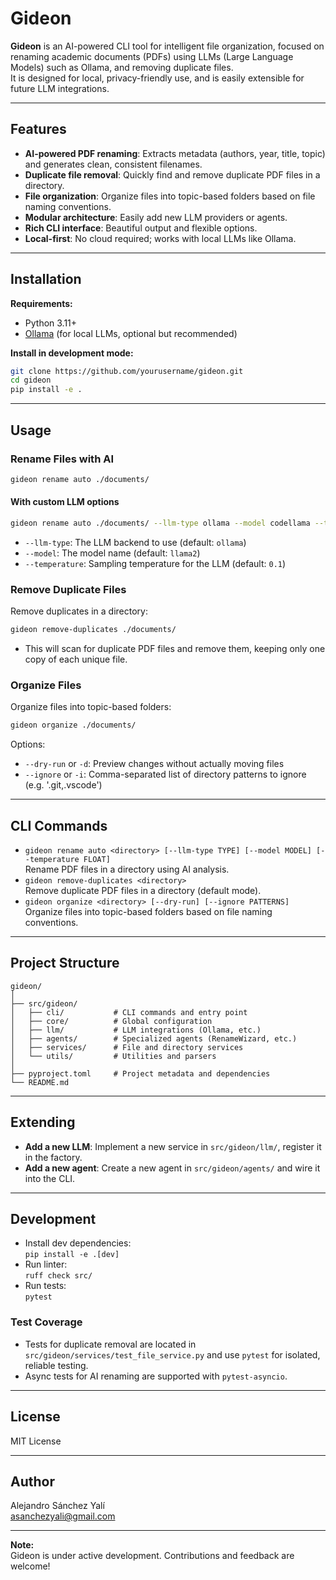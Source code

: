 # Gideon

**Gideon** is an AI-powered CLI tool for intelligent file organization, focused on renaming academic documents (PDFs) using LLMs (Large Language Models) such as Ollama, and removing duplicate files.  
It is designed for local, privacy-friendly use, and is easily extensible for future LLM integrations.

---

## Features

- **AI-powered PDF renaming**: Extracts metadata (authors, year, title, topic) and generates clean, consistent filenames.
- **Duplicate file removal**: Quickly find and remove duplicate PDF files in a directory.
- **File organization**: Organize files into topic-based folders based on file naming conventions.
- **Modular architecture**: Easily add new LLM providers or agents.
- **Rich CLI interface**: Beautiful output and flexible options.
- **Local-first**: No cloud required; works with local LLMs like Ollama.

---

## Installation

**Requirements:**
- Python 3.11+
- [Ollama](https://ollama.com/) (for local LLMs, optional but recommended)

**Install in development mode:**
```bash
git clone https://github.com/yourusername/gideon.git
cd gideon
pip install -e .
```

---

## Usage

### Rename Files with AI

```bash
gideon rename auto ./documents/
```

#### With custom LLM options

```bash
gideon rename auto ./documents/ --llm-type ollama --model codellama --temperature 0.2
```

- `--llm-type`: The LLM backend to use (default: `ollama`)
- `--model`: The model name (default: `llama2`)
- `--temperature`: Sampling temperature for the LLM (default: `0.1`)

### Remove Duplicate Files

Remove duplicates in a directory:
```bash
gideon remove-duplicates ./documents/
```

- This will scan for duplicate PDF files and remove them, keeping only one copy of each unique file.

### Organize Files

Organize files into topic-based folders:
```bash
gideon organize ./documents/
```

Options:
- `--dry-run` or `-d`: Preview changes without actually moving files
- `--ignore` or `-i`: Comma-separated list of directory patterns to ignore (e.g. '.git,.vscode')

---

## CLI Commands

- `gideon rename auto <directory> [--llm-type TYPE] [--model MODEL] [--temperature FLOAT]`  
  Rename PDF files in a directory using AI analysis.
- `gideon remove-duplicates <directory>`  
  Remove duplicate PDF files in a directory (default mode).
- `gideon organize <directory> [--dry-run] [--ignore PATTERNS]`  
  Organize files into topic-based folders based on file naming conventions.

---

## Project Structure

```
gideon/
│
├── src/gideon/
│   ├── cli/           # CLI commands and entry point
│   ├── core/          # Global configuration
│   ├── llm/           # LLM integrations (Ollama, etc.)
│   ├── agents/        # Specialized agents (RenameWizard, etc.)
│   ├── services/      # File and directory services
│   └── utils/         # Utilities and parsers
│
├── pyproject.toml     # Project metadata and dependencies
└── README.md
```

---

## Extending

- **Add a new LLM**: Implement a new service in `src/gideon/llm/`, register it in the factory.
- **Add a new agent**: Create a new agent in `src/gideon/agents/` and wire it into the CLI.

---

## Development

- Install dev dependencies:  
  `pip install -e .[dev]`
- Run linter:  
  `ruff check src/`
- Run tests:  
  `pytest`

### Test Coverage
- Tests for duplicate removal are located in `src/gideon/services/test_file_service.py` and use `pytest` for isolated, reliable testing.
- Async tests for AI renaming are supported with `pytest-asyncio`.

---

## License

MIT License

---

## Author

Alejandro Sánchez Yalí  
[asanchezyali@gmail.com](mailto:asanchezyali@gmail.com)

---

**Note:**  
Gideon is under active development. Contributions and feedback are welcome!

